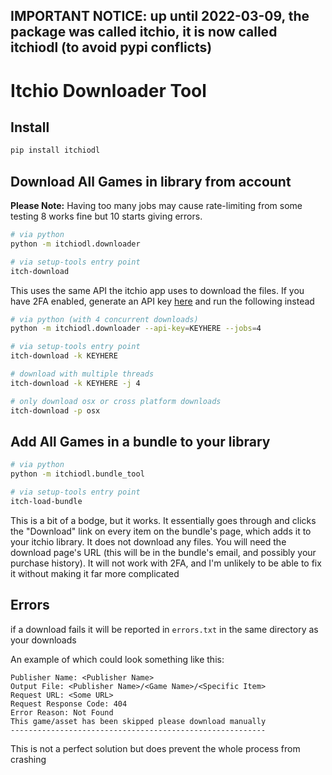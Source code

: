 ## IMPORTANT NOTICE: up until 2022-03-09, the package was called itchio, it is now called itchiodl (to avoid pypi conflicts)

# Itchio Downloader Tool
## Install
```bash
pip install itchiodl
```
## Download All Games in library from account
**Please Note:** Having too many jobs may cause rate-limiting from some testing 8 works fine but 10 starts giving errors.

```bash
# via python
python -m itchiodl.downloader

# via setup-tools entry point
itch-download
```

This uses the same API the itchio app uses to download the files. If you have 2FA enabled, generate an API key [here](https://itch.io/user/settings/api-keys) and run the following instead

```bash
# via python (with 4 concurrent downloads)
python -m itchiodl.downloader --api-key=KEYHERE --jobs=4

# via setup-tools entry point
itch-download -k KEYHERE

# download with multiple threads
itch-download -k KEYHERE -j 4

# only download osx or cross platform downloads
itch-download -p osx
```

## Add All Games in a bundle to your library

```bash
# via python
python -m itchiodl.bundle_tool

# via setup-tools entry point
itch-load-bundle
```

This is a bit of a bodge, but it works. It essentially goes through and clicks the "Download" link on every item on the bundle's page, which adds it to your itchio library. It does not download any files. You will need the download page's URL (this will be in the bundle's email, and possibly your purchase history). It will not work with 2FA, and I'm unlikely to be able to fix it without making it far more complicated


## Errors
if a download fails it will be reported in ```errors.txt``` in the same directory as your downloads

An example of which could look something like this:
```Cannot download game/asset: <Game Name>
Publisher Name: <Publisher Name>
Output File: <Publisher Name>/<Game Name>/<Specific Item>
Request URL: <Some URL>
Request Response Code: 404
Error Reason: Not Found
This game/asset has been skipped please download manually
---------------------------------------------------------
```

This is not a perfect solution but does prevent the whole process from crashing
